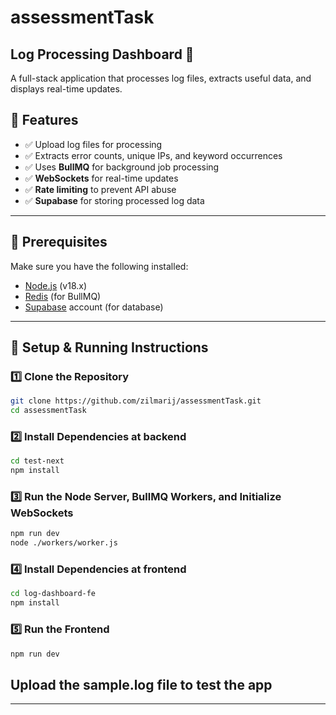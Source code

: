 # assessmentTask

## Log Processing Dashboard 🚀

A full-stack application that processes log files, extracts useful data, and displays real-time updates.

## 📌 Features

- ✅ Upload log files for processing
- ✅ Extracts error counts, unique IPs, and keyword occurrences
- ✅ Uses **BullMQ** for background job processing
- ✅ **WebSockets** for real-time updates
- ✅ **Rate limiting** to prevent API abuse
- ✅ **Supabase** for storing processed log data

---

## 🔧 Prerequisites

Make sure you have the following installed:

- [Node.js](https://nodejs.org/) (v18.x)
- [Redis](https://redis.io/) (for BullMQ)
- [Supabase](https://supabase.com/) account (for database)

---

## 🚀 Setup & Running Instructions

### 1️⃣ **Clone the Repository**

```sh
git clone https://github.com/zilmarij/assessmentTask.git
cd assessmentTask

```

### 2️⃣ **Install Dependencies at backend**

```sh
cd test-next
npm install
```

### 3️⃣ **Run the Node Server, BullMQ Workers, and Initialize WebSockets**

```sh
npm run dev
node ./workers/worker.js
```

### 4️⃣ **Install Dependencies at frontend**

```sh
cd log-dashboard-fe
npm install
```

### 5️⃣ **Run the Frontend**

```sh
npm run dev
```

## Upload the sample.log file to test the app

---
